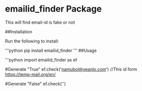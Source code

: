 # emailid_finder Package
  This will find email-id is fake or not

##Installation

Run the following to install:

'''python
pip install emailid_finder
'''
##Usage

'''python
import emailid_finder as ef

#Generate "True"
ef.check('namubol@veanlo.com') //This id form https://temp-mail.org/en/

#Generate "False"
ef.check('<some real email>')
